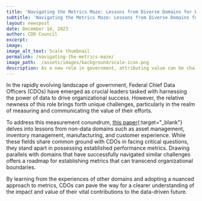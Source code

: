 ```yaml
---
title: 'Navigating the Metrics Maze: Lessons from Diverse Domains for Federal Chief Data Officers'
subtitle: 'Navigating the Metrics Maze: Lessons from Diverse Domains for Federal Chief Data Officers'
layout: newspost
date: December 14, 2023
author: CDO Council
excerpt:
image:
image_alt_text: Scale thumbnail
permalink: /navigating-the-metrics-maze/
image_path:  /assets/images/background/scale-icon.png
description: As a new role in government, attributing value can be challenging. This paper offers an approach to how CDOs measure and communicate the impact of the role within Agencies. 
---
```


In the rapidly evolving landscape of government, Federal Chief Data Officers (CDOs) have emerged as crucial leaders tasked with harnessing the power of data to drive organizational success. However, the relative newness of this role brings forth unique challenges, particularly in the realm of measuring and communicating the value of their efforts.

To address this measurement conundrum, [this paper](https://resources.data.gov/assets/documents/Measuring_Value_Final_Report_GSA79CDO_21_508_Compliance.pdf){:target="_blank"} delves into lessons from non-data domains such as asset management, inventory management, manufacturing, and customer experience. While these fields share common ground with CDOs in facing critical questions, they stand apart in possessing established performance metrics. Drawing parallels with domains that have successfully navigated similar challenges offers a roadmap for establishing metrics that can transcend organizational boundaries.

By learning from the experiences of other domains and adopting a nuanced approach to metrics, CDOs can pave the way for a clearer understanding of the impact and value of their vital contributions to the data-driven future.
